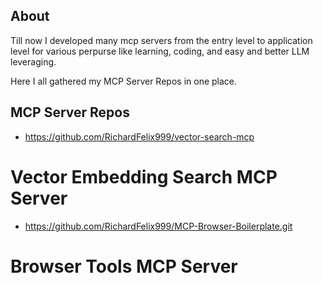 ## About
Till now I developed many mcp servers from the entry level to application level for various perpurse like learning, coding, and easy and better LLM leveraging.

Here I all gathered my MCP Server Repos in one place.

## MCP Server Repos

- https://github.com/RichardFelix999/vector-search-mcp
# Vector Embedding Search MCP Server

- https://github.com/RichardFelix999/MCP-Browser-Boilerplate.git
# Browser Tools MCP Server

